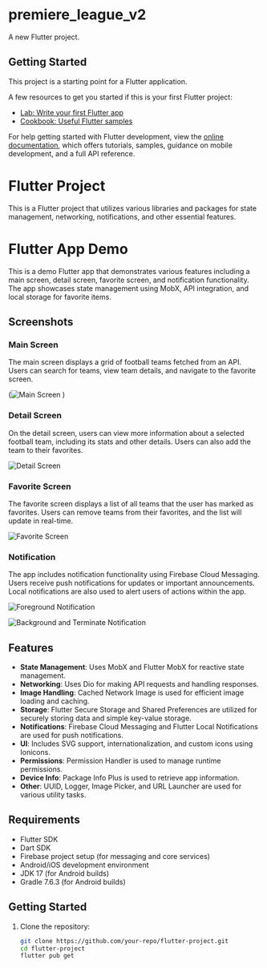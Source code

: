 # premiere_league_v2

A new Flutter project.

## Getting Started

This project is a starting point for a Flutter application.

A few resources to get you started if this is your first Flutter project:

- [Lab: Write your first Flutter app](https://docs.flutter.dev/get-started/codelab)
- [Cookbook: Useful Flutter samples](https://docs.flutter.dev/cookbook)

For help getting started with Flutter development, view the
[online documentation](https://docs.flutter.dev/), which offers tutorials,
samples, guidance on mobile development, and a full API reference.


# Flutter Project

This is a Flutter project that utilizes various libraries and packages for state management, networking, notifications, and other essential features.

# Flutter App Demo

This is a demo Flutter app that demonstrates various features including a main screen, detail screen, favorite screen, and notification functionality. The app showcases state management using MobX, API integration, and local storage for favorite items.

## Screenshots

### Main Screen

The main screen displays a grid of football teams fetched from an API. Users can search for teams, view team details, and navigate to the favorite screen.

(![Main Screen](https://github.com/user-attachments/assets/6b07bf1b-e04b-4f3f-9bae-d7102b7c15fe)
) 

### Detail Screen

On the detail screen, users can view more information about a selected football team, including its stats and other details. Users can also add the team to their favorites.

![Detail Screen](https://github.com/user-attachments/assets/47ae9db4-9ec0-4bfd-bee5-49796748c226)


### Favorite Screen

The favorite screen displays a list of all teams that the user has marked as favorites. Users can remove teams from their favorites, and the list will update in real-time.

![Favorite Screen](https://github.com/user-attachments/assets/92671f3c-57a3-4499-8772-4e4e3204fb7e)


### Notification

The app includes notification functionality using Firebase Cloud Messaging. Users receive push notifications for updates or important announcements. Local notifications are also used to alert users of actions within the app.

![Foreground Notification](https://github.com/user-attachments/assets/88be45f7-d91d-4d34-a007-106ba82a189a)

![Background and Terminate Notification](https://github.com/user-attachments/assets/e0796f2f-8bad-4d1c-9a9e-df625421260d)

## Features

- **State Management**: Uses MobX and Flutter MobX for reactive state management.
- **Networking**: Uses Dio for making API requests and handling responses.
- **Image Handling**: Cached Network Image is used for efficient image loading and caching.
- **Storage**: Flutter Secure Storage and Shared Preferences are utilized for securely storing data and simple key-value storage.
- **Notifications**: Firebase Cloud Messaging and Flutter Local Notifications are used for push notifications.
- **UI**: Includes SVG support, internationalization, and custom icons using Ionicons.
- **Permissions**: Permission Handler is used to manage runtime permissions.
- **Device Info**: Package Info Plus is used to retrieve app information.
- **Other**: UUID, Logger, Image Picker, and URL Launcher are used for various utility tasks.

## Requirements

- Flutter SDK
- Dart SDK
- Firebase project setup (for messaging and core services)
- Android/iOS development environment
- JDK 17 (for Android builds)
- Gradle 7.6.3 (for Android builds)

## Getting Started

1. Clone the repository:
   ```bash
   git clone https://github.com/your-repo/flutter-project.git
   cd flutter-project
   flutter pub get
